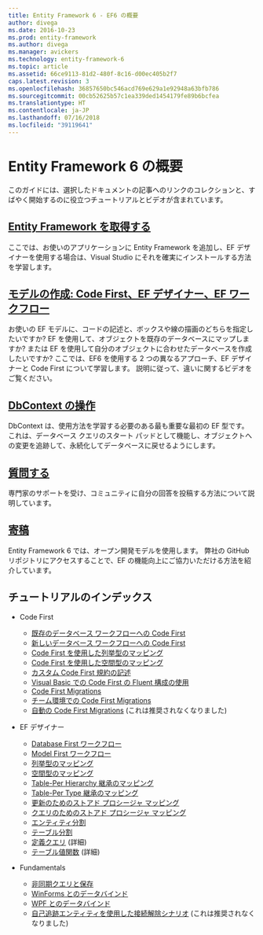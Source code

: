 ```yaml
---
title: Entity Framework 6 - EF6 の概要
author: divega
ms.date: 2016-10-23
ms.prod: entity-framework
ms.author: divega
ms.manager: avickers
ms.technology: entity-framework-6
ms.topic: article
ms.assetid: 66ce9113-81d2-480f-8c16-d00ec405b2f7
caps.latest.revision: 3
ms.openlocfilehash: 36857650bc546acd769e629a1e92948a63bfb786
ms.sourcegitcommit: 00cb52625b57c1ea339ded1454179fe89b6bcfea
ms.translationtype: HT
ms.contentlocale: ja-JP
ms.lasthandoff: 07/16/2018
ms.locfileid: "39119641"
---
```

# <a name="get-started-with-entity-framework-6"></a>Entity Framework 6 の概要

このガイドには、選択したドキュメントの記事へのリンクのコレクションと、すばやく開始するのに役立つチュートリアルとビデオが含まれています。

## <a name="get-entity-frameworkef6fundamentalsinstallmd"></a>[Entity Framework を取得する](~/ef6/fundamentals/install.md)
ここでは、お使いのアプリケーションに Entity Framework を追加し、EF デザイナーを使用する場合は、Visual Studio にそれを確実にインストールする方法を学習します。

## <a name="creating-a-model-code-first-the-ef-designer-and-the-ef-workflowsef6modelingindexmd"></a>[モデルの作成: Code First、EF デザイナー、EF ワークフロー](~/ef6/modeling/index.md)
お使いの EF モデルに、コードの記述と、ボックスや線の描画のどちらを指定したいですか?
EF を使用して、オブジェクトを既存のデータベースにマップしますか? または EF を使用して自分のオブジェクトに合わせたデータベースを作成したいですか?
ここでは、EF6 を使用する 2 つの異なるアプローチ、EF デザイナーと Code First について学習します。
説明に従って、違いに関するビデオをご覧ください。

## <a name="working-with-dbcontextef6fundamentalsworking-with-dbcontextmd"></a>[DbContext の操作](~/ef6/fundamentals/working-with-dbcontext.md)
DbContext は、使用方法を学習する必要のある最も重要な最初の EF 型です。 これは、データベース クエリのスタート パッドとして機能し、オブジェクトへの変更を追跡して、永続化してデータベースに戻せるようにします。

## <a name="ask-a-questionef6resourcesget-helpmd"></a>[質問する](~/ef6/resources/get-help.md)
専門家のサポートを受け、コミュニティに自分の回答を投稿する方法について説明しています。

## <a name="contributehttpgithubcomaspnetentityframework6"></a>[寄稿](http://github.com/aspnet/EntityFramework6/)
Entity Framework 6 では、オープン開発モデルを使用します。 弊社の GitHub リポジトリにアクセスすることで、EF の機能向上にご協力いただける方法を紹介しています。

## <a name="index-of-walkthroughs"></a>チュートリアルのインデックス

- Code First
  - [既存のデータベース ワークフローへの Code First](~/ef6/modeling/code-first/workflows/existing-database.md)
  - [新しいデータベース ワークフローへの Code First](~/ef6/modeling/code-first/workflows/new-database.md)
  - [Code First を使用した列挙型のマッピング](~/ef6/modeling/code-first/data-types/enums.md)
  - [Code First を使用した空間型のマッピング](~/ef6/modeling/code-first/data-types/spatial.md)
  - [カスタム Code First 規約の記述](~/ef6/modeling/code-first/conventions/custom.md)
  - [Visual Basic での Code First の Fluent 構成の使用](~/ef6/modeling/code-first/fluent/vb.md)
  - [Code First Migrations](~/ef6/modeling/code-first/migrations/index.md)
  - [チーム環境での Code First Migrations](~/ef6/modeling/code-first/migrations/teams.md)
  - [自動の Code First Migrations](~/ef6/modeling/code-first/migrations/automatic.md) (これは推奨されなくなりました)

- EF デザイナー
  - [Database First ワークフロー](~/ef6/modeling/designer/workflows/database-first.md)
  - [Model First ワークフロー](~/ef6/modeling/designer/workflows/model-first.md)
  - [列挙型のマッピング](~/ef6/modeling/designer/data-types/enums.md)
  - [空間型のマッピング](~/ef6/modeling/designer/data-types/spatial.md)
  - [Table-Per Hierarchy 継承のマッピング](~/ef6/modeling/designer/inheritance/tph.md)
  - [Table-Per Type 継承のマッピング](~/ef6/modeling/designer/inheritance/tpt.md)
  - [更新のためのストアド プロシージャ マッピング](~/ef6/modeling/designer/stored-procedures/cud.md)
  - [クエリのためのストアド プロシージャ マッピング](~/ef6/modeling/designer/stored-procedures/query.md)
  - [エンティティ分割](~/ef6/modeling/designer/entity-splitting.md)
  - [テーブル分割](~/ef6/modeling/designer/table-splitting.md)
  - [定義クエリ](~/ef6/modeling/designer/advanced/defining-query.md) (詳細)
  - [テーブル値関数](~/ef6/modeling/designer/advanced/tvfs.md) (詳細)

- Fundamentals
  - [非同期クエリと保存](~/ef6/fundamentals/async.md)
  - [WinForms とのデータバインド](~/ef6/fundamentals/databinding/winforms.md)
  - [WPF とのデータバインド](~/ef6/fundamentals/databinding/wpf.md)
  - [自己追跡エンティティを使用した接続解除シナリオ](~/ef6/fundamentals/disconnected-entities/self-tracking-entities/walkthrough.md) (これは推奨されなくなりました)

